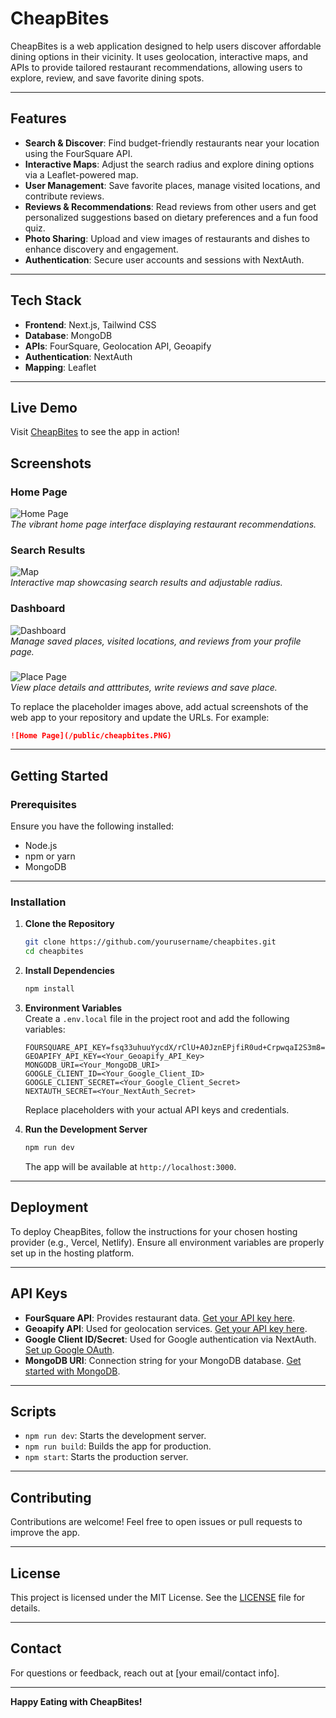 # CheapBites

CheapBites is a web application designed to help users discover affordable dining options in their vicinity. It uses geolocation, interactive maps, and APIs to provide tailored restaurant recommendations, allowing users to explore, review, and save favorite dining spots.

---

## Features

- **Search & Discover**: Find budget-friendly restaurants near your location using the FourSquare API.
- **Interactive Maps**: Adjust the search radius and explore dining options via a Leaflet-powered map.
- **User Management**: Save favorite places, manage visited locations, and contribute reviews.
- **Reviews & Recommendations**: Read reviews from other users and get personalized suggestions based on dietary preferences and a fun food quiz.
- **Photo Sharing**: Upload and view images of restaurants and dishes to enhance discovery and engagement.
- **Authentication**: Secure user accounts and sessions with NextAuth.

---

## Tech Stack

- **Frontend**: Next.js, Tailwind CSS
- **Database**: MongoDB
- **APIs**: FourSquare, Geolocation API, Geoapify
- **Authentication**: NextAuth
- **Mapping**: Leaflet

---

## Live Demo

Visit [CheapBites](https://cheapbites.vercel.app) to see the app in action!

## Screenshots

### Home Page

![Home Page](/public/cheapbites4.PNG)  
_The vibrant home page interface displaying restaurant recommendations._

### Search Results

![Map](/public/cheapbites2.png)  
_Interactive map showcasing search results and adjustable radius._

### Dashboard

![Dashboard](/public/reviews.PNG)  
_Manage saved places, visited locations, and reviews from your profile page._

###

![Place Page](/public/page.PNG)  
_View place details and atttributes, write reviews and save place._

To replace the placeholder images above, add actual screenshots of the web app to your repository and update the URLs. For example:

```markdown
![Home Page](/public/cheapbites.PNG)
```

---

## Getting Started

### Prerequisites

Ensure you have the following installed:

- Node.js
- npm or yarn
- MongoDB

---

### Installation

1. **Clone the Repository**

   ```bash
   git clone https://github.com/yourusername/cheapbites.git
   cd cheapbites
   ```

2. **Install Dependencies**

   ```bash
   npm install
   ```

3. **Environment Variables**  
   Create a `.env.local` file in the project root and add the following variables:

   ```plaintext
   FOURSQUARE_API_KEY=fsq33uhuuYycdX/rClU+A0JznEPjfiR0ud+CrpwqaI2S3m8=
   GEOAPIFY_API_KEY=<Your_Geoapify_API_Key>
   MONGODB_URI=<Your_MongoDB_URI>
   GOOGLE_CLIENT_ID=<Your_Google_Client_ID>
   GOOGLE_CLIENT_SECRET=<Your_Google_Client_Secret>
   NEXTAUTH_SECRET=<Your_NextAuth_Secret>
   ```

   Replace placeholders with your actual API keys and credentials.

4. **Run the Development Server**
   ```bash
   npm run dev
   ```
   The app will be available at `http://localhost:3000`.

---

## Deployment

To deploy CheapBites, follow the instructions for your chosen hosting provider (e.g., Vercel, Netlify). Ensure all environment variables are properly set up in the hosting platform.

---

## API Keys

- **FourSquare API**: Provides restaurant data. [Get your API key here](https://developer.foursquare.com/docs).
- **Geoapify API**: Used for geolocation services. [Get your API key here](https://www.geoapify.com/).
- **Google Client ID/Secret**: Used for Google authentication via NextAuth. [Set up Google OAuth](https://console.cloud.google.com/).
- **MongoDB URI**: Connection string for your MongoDB database. [Get started with MongoDB](https://www.mongodb.com/).

---

## Scripts

- `npm run dev`: Starts the development server.
- `npm run build`: Builds the app for production.
- `npm start`: Starts the production server.

---

## Contributing

Contributions are welcome! Feel free to open issues or pull requests to improve the app.

---

## License

This project is licensed under the MIT License. See the [LICENSE](LICENSE) file for details.

---

## Contact

For questions or feedback, reach out at [your email/contact info].

---

**Happy Eating with CheapBites!**
